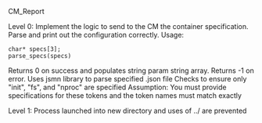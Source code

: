 CM_Report

Level 0: Implement the logic to send to the CM the container specification. Parse and print out the configuration correctly.
Usage:
```
char* specs[3];
parse_specs(specs)
```
Returns 0 on success and populates string param string array.
Returns -1 on error.
Uses jsmn library to parse specified .json file
Checks to ensure only "init", "fs", and "nproc" are specified
    Assumption: You must provide specifications for these tokens and the token names must match exactly

Level 1: Process launched into new directory and uses of ../ are prevented